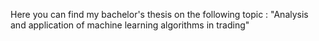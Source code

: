 Here you can find my bachelor's thesis on the following topic : "Analysis and application of machine learning algorithms in trading"
